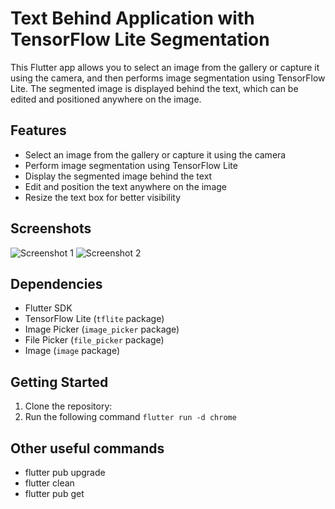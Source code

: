 
# Text Behind Application with TensorFlow Lite Segmentation

This Flutter app allows you to select an image from the gallery or capture it using the camera, and then performs image segmentation using TensorFlow Lite. The segmented image is displayed behind the text, which can be edited and positioned anywhere on the image.

## Features

- Select an image from the gallery or capture it using the camera
- Perform image segmentation using TensorFlow Lite
- Display the segmented image behind the text
- Edit and position the text anywhere on the image
- Resize the text box for better visibility

## Screenshots

![Screenshot 1](screenshots/screenshot1.png)
![Screenshot 2](screenshots/screenshot2.png)

## Dependencies

- Flutter SDK
- TensorFlow Lite (`tflite` package)
- Image Picker (`image_picker` package)
- File Picker (`file_picker` package)
- Image (`image` package)

## Getting Started

1. Clone the repository:
2. Run the following command  `flutter run -d chrome`

## Other useful commands

- flutter pub upgrade
- flutter clean
- flutter pub get
